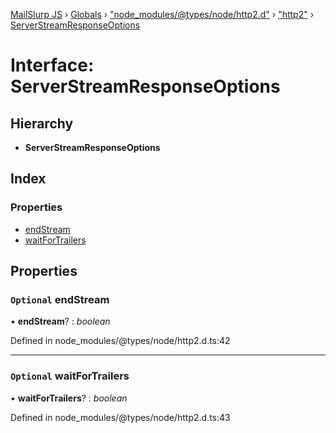 [MailSlurp JS](../README.md) › [Globals](../globals.md) › ["node_modules/@types/node/http2.d"](../modules/_node_modules__types_node_http2_d_.md) › ["http2"](../modules/_node_modules__types_node_http2_d_._http2_.md) › [ServerStreamResponseOptions](_node_modules__types_node_http2_d_._http2_.serverstreamresponseoptions.md)

# Interface: ServerStreamResponseOptions

## Hierarchy

* **ServerStreamResponseOptions**

## Index

### Properties

* [endStream](_node_modules__types_node_http2_d_._http2_.serverstreamresponseoptions.md#optional-endstream)
* [waitForTrailers](_node_modules__types_node_http2_d_._http2_.serverstreamresponseoptions.md#optional-waitfortrailers)

## Properties

### `Optional` endStream

• **endStream**? : *boolean*

Defined in node_modules/@types/node/http2.d.ts:42

___

### `Optional` waitForTrailers

• **waitForTrailers**? : *boolean*

Defined in node_modules/@types/node/http2.d.ts:43
